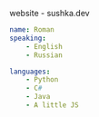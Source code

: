 website - sushka.dev
```yaml
name: Roman
speaking:
    - English
    - Russian

languages:
    - Python
    - C#
    - Java
    - A little JS
```
